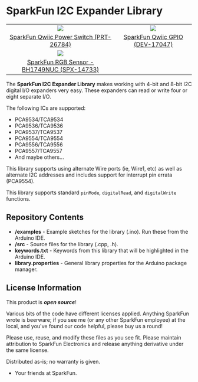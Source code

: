 SparkFun I2C Expander Library
==============================

<table class="table table-hover table-striped table-bordered">
  <tr align="center">
   <td><a href="https://www.sparkfun.com/products/26784"><img src="https://cdn.sparkfun.com/r/455-455/assets/parts/2/7/8/6/7/PRT-26784-Qwiic-Power-Switch-Feature.jpg"></a></td>
   <td><a href="https://www.sparkfun.com/products/17047"><img src="https://cdn.sparkfun.com/r/455-455/assets/parts/1/5/9/9/3/17047-SparkFun_Qwiic_GPIO-01.jpg"></a></td>
  </tr>
  <tr align="center">
    <td><a href="https://www.sparkfun.com/products/26784">SparkFun Qwiic Power Switch (PRT-26784)</a></td>
    <td><a href="https://www.sparkfun.com/products/17047">SparkFun Qwiic GPIO (DEV-17047)</a></td>
  </tr>

  <tr align="center">
   <td><a href="https://www.sparkfun.com/products/14733"><img src="https://cdn.sparkfun.com/r/455-455/assets/parts/1/2/9/6/0/14733-RGB_Sensor__Qwiic__-_BH1749NUC-01.jpg"></a></td>
  </tr>
  <tr align="center">
    <td><a href="https://www.sparkfun.com/products/14733">SparkFun RGB Sensor - BH1749NUC (SPX-14733)</a></td>
  </tr>

</table>

The **SparkFun I2C Expander Library** makes working with 4-bit and 8-bit I2C digital I/O expanders very easy. These expanders can read or write four or eight separate I/O.

The following ICs are supported: 

* PCA9534/TCA9534 
* PCA9536/TCA9536
* PCA9537/TCA9537
* PCA9554/TCA9554
* PCA9556/TCA9556
* PCA9557/TCA9557
* And maybe others... 

This library supports using alternate Wire ports (ie, Wire1, etc) as well as alternate I2C addresses and includes support for interrupt pin errata (PCA9554).

This library supports standard `pinMode`, `digitalRead`, and `digitalWrite` functions.

Repository Contents
-------------------

* **/examples** - Example sketches for the library (.ino). Run these from the Arduino IDE. 
* **/src** - Source files for the library (.cpp, .h).
* **keywords.txt** - Keywords from this library that will be highlighted in the Arduino IDE. 
* **library.properties** - General library properties for the Arduino package manager. 

License Information
-------------------

This product is _**open source**_! 

Various bits of the code have different licenses applied. Anything SparkFun wrote is beerware; if you see me (or any other SparkFun employee) at the local, and you've found our code helpful, please buy us a round!

Please use, reuse, and modify these files as you see fit. Please maintain attribution to SparkFun Electronics and release anything derivative under the same license.

Distributed as-is; no warranty is given.

- Your friends at SparkFun.
